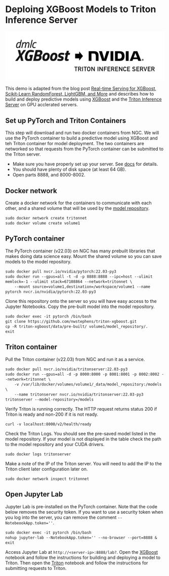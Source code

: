 # Deploing XGBoost Models to Triton Inference Server

![](logos.png)

This demo is adapted from the blog post [Real-time Serving for XGBoost, Scikit-Learn RandomForest, LightGBM, and More](https://developer.nvidia.com/blog/real-time-serving-for-xgboost-scikit-learn-randomforest-lightgbm-and-more/) and describes how to build and deploy predictive models using [XGBoost](https://www.nvidia.com/en-us/glossary/data-science/xgboost/) and the [Triton Inference Server](https://developer.nvidia.com/nvidia-triton-inference-server) on GPU acclerated servers. 

## Set up PyTorch and Triton Containers

This step will download and run two docker containers from NGC. We will use the PyTorch container to build a predictive model using XGBoost and teh Triton container for model deployment. The two containers are networked so that requests from the PyTorch container can be submitted to the Triton server.

* Make sure you have properly set up your server. See [docs](docs/README.md) for details.
* You should have plenty of disk space (at least 64 GB).
* Open parts 8888, and 8000-8002.

## Docker network

Create a docker network for the containers to communicate with each other, and a shared volume that will be used by the [model repository](https://github.com/triton-inference-server/server/blob/main/docs/model_repository.md).

```
sudo docker network create tritonnet
sudo docker volume create volume1
```

## PyTorch container

The PyTorch container (v22.03) on NGC has many prebuilt libraries that makes doing data science easy. Mount the shared volume so you can save models to the model repository.

```
sudo docker pull nvcr.io/nvidia/pytorch:22.03-py3
sudo docker run --gpus=all -t -d -p 8888:8888 --ipc=host --ulimit memlock=-1 --ulimit stack=67108864 --network=tritonnet \
    --mount source=volume1,destination=/workspace/volume1 --name pytorch nvcr.io/nvidia/pytorch:22.03-py3
```

Clone this repository onto the server so you will have easy access to the Jupyter Notebooks. Copy the pre-built model into the model repository.

```
sudo docker exec -it pytorch /bin/bash
git clone https://github.com/nwstephens/triton-xgboost.git
cp -R triton-xgboost/data/pre-built/ volume1/model_repository/.
exit

```

## Triton container

Pull the Triton container (v22.03) from NGC and run it as a service.

```
sudo docker pull nvcr.io/nvidia/tritonserver:22.03-py3
sudo docker run --gpus=all -d -p 8000:8000 -p 8001:8001 -p 8002:8002 --network=tritonnet \
    -v /var/lib/docker/volumes/volume1/_data/model_repository:/models \
    --name tritonserver nvcr.io/nvidia/tritonserver:22.03-py3 tritonserver --model-repository=/models
```

Verify Triton is running correctly. The HTTP request returns status 200 if Triton is ready and non-200 if it is not ready. 

```
curl -v localhost:8000/v2/health/ready
```

Check the Triton Logs. You should see the pre-saved model listed in the model repository. If your model is not displayed in the table check the path to the model repository and your CUDA drivers.

```
sudo docker logs tritonserver
```

Make a note of the IP of the Triton server. You will need to add the IP to the Triton client later configuration later on. 

```
sudo docker network inspect tritonnet
```

## Open Jupyter Lab

Jupyter Lab is pre-installed on the PyTorch container. Note that the code below removes the security token. If you want to use a security token when you log into the server, you can remove the comment `--NotebeookApp.token=''`.

```
sudo docker exec -it pytorch /bin/bash
nohup jupyter-lab --NotebookApp.token='' --no-browser --port=8888 &
exit

```

Access Jupyter Lab at `http://<server-ip>:8888/lab?`. Open the [XGBoost](xgboost-model.ipynb) notebook and follow the instructions for building and deploying a model to Triton. Then open the [Triton](triton-deploy.ipynb) notebook and follow the instructions for submitting requests to Triton.
